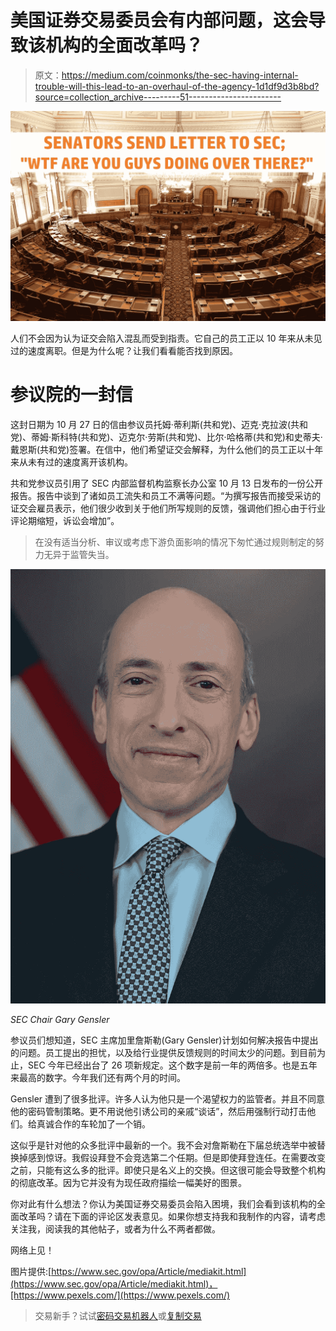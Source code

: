 # 美国证券交易委员会有内部问题，这会导致该机构的全面改革吗？

> 原文：<https://medium.com/coinmonks/the-sec-having-internal-trouble-will-this-lead-to-an-overhaul-of-the-agency-1d1df9d3b8bd?source=collection_archive---------51----------------------->

![](img/8c003bca652fc494b9d2f8e9fccb705f.png)

人们不会因为认为证交会陷入混乱而受到指责。它自己的员工正以 10 年来从未见过的速度离职。但是为什么呢？让我们看看能否找到原因。

# 参议院的一封信

这封日期为 10 月 27 日的信由参议员托姆·蒂利斯(共和党)、迈克·克拉波(共和党)、蒂姆·斯科特(共和党)、迈克尔·劳斯(共和党)、比尔·哈格蒂(共和党)和史蒂夫·戴恩斯(共和党)签署。在信中，他们希望证交会解释，为什么他们的员工正以十年来从未有过的速度离开该机构。

共和党参议员引用了 SEC 内部监督机构监察长办公室 10 月 13 日发布的一份公开报告。报告中谈到了诸如员工流失和员工不满等问题。“为撰写报告而接受采访的证交会雇员表示，他们很少收到关于他们所写规则的反馈，强调他们担心由于行业评论期缩短，诉讼会增加”。

> 在没有适当分析、审议或考虑下游负面影响的情况下匆忙通过规则制定的努力无异于监管失当。

![](img/96ac13a1e5943e4751f33ba1ecb0e6f7.png)

*SEC Chair Gary Gensler*

参议员们想知道，SEC 主席加里詹斯勒(Gary Gensler)计划如何解决报告中提出的问题。员工提出的担忧，以及给行业提供反馈规则的时间太少的问题。到目前为止，SEC 今年已经出台了 26 项新规定。这个数字是前一年的两倍多。也是五年来最高的数字。今年我们还有两个月的时间。

Gensler 遭到了很多批评。许多人认为他只是一个渴望权力的监管者。并且不同意他的密码管制策略。更不用说他引诱公司的亲戚“谈话”，然后用强制行动打击他们。给真诚合作的车轮加了一个销。

这似乎是针对他的众多批评中最新的一个。我不会对詹斯勒在下届总统选举中被替换掉感到惊讶。我假设拜登不会竞选第二个任期。但是即使拜登连任。在需要改变之前，只能有这么多的批评。即使只是名义上的交换。但这很可能会导致整个机构的彻底改革。因为它并没有为现任政府描绘一幅美好的图景。

你对此有什么想法？你认为美国证券交易委员会陷入困境，我们会看到该机构的全面改革吗？请在下面的评论区发表意见。如果你想支持我和我制作的内容，请考虑关注我，阅读我的其他帖子，或者为什么不两者都做。

网络上见！

图片提供:[https://www.sec.gov/opa/Article/mediakit.html](https://www.sec.gov/opa/Article/mediakit.html)，[https://www.pexels.com/](https://www.pexels.com/)

> 交易新手？试试[密码交易机器人](/coinmonks/crypto-trading-bot-c2ffce8acb2a)或[复制交易](/coinmonks/top-10-crypto-copy-trading-platforms-for-beginners-d0c37c7d698c)